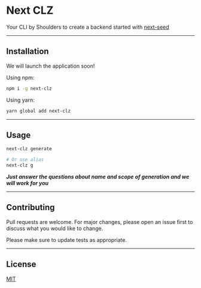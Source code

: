 # Next CLZ

Your CLI by Shoulders to create a backend started with [next-seed](https://github.com/Eureka-Shoulders/next-seed)

<hr>

## Installation

We will launch the application soon!

Using npm:

```bash
npm i -g next-clz
```

Using yarn:

```bash
yarn global add next-clz
```

<hr>

## Usage

```bash
next-clz generate

# Or use alias
next-clz g
```

_**Just answer the questions about name and scope of generation and we will work for you**_

<hr>

## Contributing

Pull requests are welcome. For major changes, please open an issue first to discuss what you would like to change.

Please make sure to update tests as appropriate.

<hr>

## License

[MIT](https://choosealicense.com/licenses/mit/)
